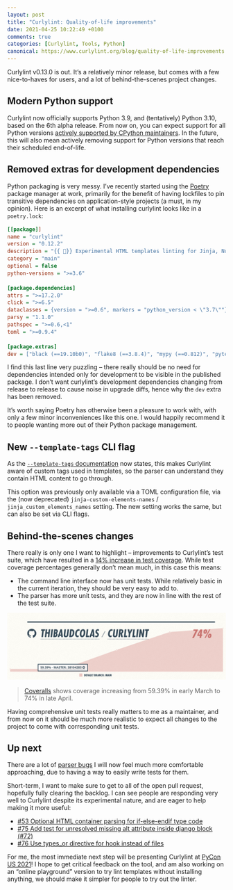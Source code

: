 ```yaml
---
layout: post
title: "Curlylint: Quality-of-life improvements"
date: 2021-04-25 10:22:49 +0100
comments: true
categories: [Curlylint, Tools, Python]
canonical: https://www.curlylint.org/blog/quality-of-life-improvements
---
```


Curlylint v0.13.0 is out. It’s a relatively minor release, but comes with a few nice-to-haves for users, and a lot of behind-the-scenes project changes.

<!-- more -->

## Modern Python support

Curlylint now officially supports Python 3.9, and (tentatively) Python 3.10, based on the 6th alpha release. From now on, you can expect support for all Python versions [actively supported by CPython maintainers](https://devguide.python.org/#status-of-python-branches). In the future, this will also mean actively removing support for Python versions that reach their scheduled end-of-life.

## Removed extras for development dependencies

Python packaging is very messy. I’ve recently started using the [Poetry](https://python-poetry.org/) package manager at work, primarily for the benefit of having lockfiles to pin transitive dependencies on application-style projects (a must, in my opinion). Here is an excerpt of what installing curlylint looks like in a `poetry.lock`:

```ini
[[package]]
name = "curlylint"
version = "0.12.2"
description = "{{ 🎀}} Experimental HTML templates linting for Jinja, Nunjucks, Django templates, Twig, Liquid"
category = "main"
optional = false
python-versions = ">=3.6"

[package.dependencies]
attrs = ">=17.2.0"
click = ">=6.5"
dataclasses = {version = ">=0.6", markers = "python_version < \"3.7\""}
parsy = "1.1.0"
pathspec = ">=0.6,<1"
toml = ">=0.9.4"

[package.extras]
dev = ["black (==19.10b0)", "flake8 (==3.8.4)", "mypy (==0.812)", "pytest (==6.2.2)", "coverage (==5.4)"]
```

I find this last line very puzzling – there really should be no need for dependencies intended only for development to be visible in the published package. I don’t want curlylint’s development dependencies changing from release to release to cause noise in upgrade diffs, hence why the `dev` extra has been removed.

It’s worth saying Poetry has otherwise been a pleasure to work with, with only a few minor inconveniences like this one. I would happily recommend it to people wanting more out of their Python package management.

## New `--template-tags` CLI flag

As the [`--template-tags` documentation](https://www.curlylint.org/docs/command-line-usage#--template-tags) now states, this makes Curlylint aware of custom tags used in templates, so the parser can understand they contain HTML content to go through.

This option was previously only available via a TOML configuration file, via the (now deprecated) `jinja-custom-elements-names` / `jinja_custom_elements_names` setting. The new setting works the same, but can also be set via CLI flags.

## Behind-the-scenes changes

There really is only one I want to highlight – improvements to Curlylint’s test suite, which have resulted in a [14% increase in test coverage](https://coveralls.io/github/thibaudcolas/curlylint?branch=main). While test coverage percentages generally don’t mean much, in this case this means:

- The command line interface now has unit tests. While relatively basic in the current iteration, they should be very easy to add to.
- The parser has more unit tests, and they are now in line with the rest of the test suite.

[![Screen capture of the Coveralls coverage score over time as an area chart, from 59% in early March to 74% now](/images/blog/curlylint-quality-of-life-improvements/coverage-over-time.png)](https://coveralls.io/github/thibaudcolas/curlylint)

> [Coveralls](https://coveralls.io/) shows coverage increasing from 59.39% in early March to 74% in late April.

Having comprehensive unit tests really matters to me as a maintainer, and from now on it should be much more realistic to expect all changes to the project to come with corresponding unit tests.

## Up next

There are a lot of [parser bugs](https://github.com/thibaudcolas/curlylint/issues?q=is%3Aissue+is%3Aopen+sort%3Aupdated-desc+label%3Aparser) I will now feel much more comfortable approaching, due to having a way to easily write tests for them.

Short-term, I want to make sure to get to all of the open pull request, hopefully fully clearing the backlog. I can see people are responding very well to Curlylint despite its experimental nature, and are eager to help making it more useful:

- [#53 Optional HTML container parsing for if-else-endif type code](https://github.com/thibaudcolas/curlylint/pull/53)
- [#75 Add test for unresolved missing alt attribute inside django block (#72)](https://github.com/thibaudcolas/curlylint/pull/75)
- [#76 Use types_or directive for hook instead of files](https://github.com/thibaudcolas/curlylint/pull/76)

For me, the most immediate next step will be presenting Curlylint at [PyCon US 2021](https://us.pycon.org/2021/)! I hope to get critical feedback on the tool, and am also working on an “online playground” version to try lint templates without installing anything, we should make it simpler for people to try out the linter.
